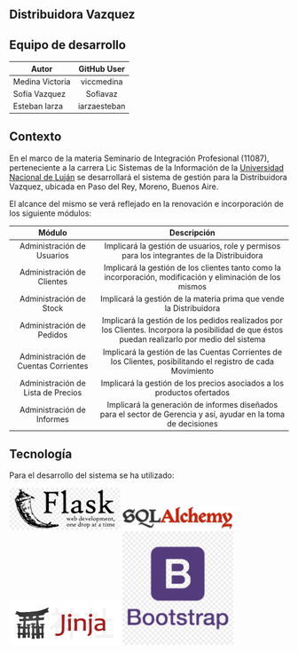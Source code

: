## Distribuidora Vazquez

## Equipo de desarrollo

| Autor        		| GitHub User    |
| ----------------- |:-------------: | 
| Medina Victoria  	| viccmedina 	 |
| Sofía Vazquez 	| Sofiavaz 		 |
| Esteban Iarza 	| iarzaesteban   |

## Contexto

En el marco de la materia Seminario de Integración Profesional (11087), perteneciente a la carrera Lic Sistemas de la Información
de la [Universidad Nacional de Luján](https://http://www.unlu.edu.ar/) se desarrollará el sistema de gestión para la Distribuidora Vazquez,
ubicada en Paso del Rey, Moreno, Buenos Aire.

El alcance del mismo se verá reflejado en la renovación e incorporación de los siguiente módulos:

| Módulo        						| Descripción    																							 |
|:-------------------------------------:|:---------------------------------------------------------------------------------------------------------: |
| Administración de Usuarios  			| Implicará la gestión de usuarios, role y permisos para los integrantes de la Distribuidora  	 			 |
| Administración de Clientes			| Implicará la gestión de los clientes tanto como la incorporación, modificación y eliminación de los mismos |
| Administración de Stock 				| Implicará la gestión de la materia prima que vende la Distribuidora										 |
| Administración de Pedidos				| Implicará la gestión de los pedidos realizados por los Clientes. Incorpora la posibilidad de que éstos puedan realizarlo por medio del sistema |
| Administración de Cuentas Corrientes 	| Implicará la gestión de las Cuentas Corrientes de los Clientes, posibilitando el registro de cada Movimiento |
| Administración de Lista de Precios 	| Implicará la gestión de los precios asociados a los productos ofertados 									   |
| Administración de Informes	 		| Implicará la generación de informes diseñados para el sector de Gerencia y así, ayudar en la toma de decisiones |


## Tecnología 

Para el desarrollo del sistema se ha utilizado:

<img src="extras/flask_logo.jpg" width="200px" alt="Logo Flask/">
<img src="extras/sqlalchemy_logo.png" width="200px" alt="Logo SQLAlchemy"/>
<img src="extras/jinja2.png" width="200px" alt="Logo Jinja2"/>
<img src="extras/bootstrap.png" width="200px" alt="Logo Bootstrap"/>


